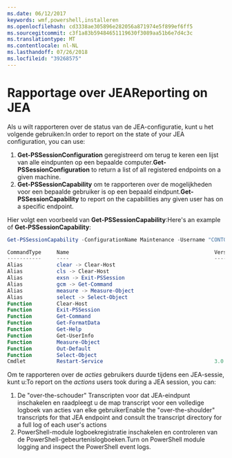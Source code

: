 ```yaml
---
ms.date: 06/12/2017
keywords: wmf,powershell,installeren
ms.openlocfilehash: cd3338ae305896e282056a871974e5f899ef6ff5
ms.sourcegitcommit: c3f1a83b59484651119630f3089aa51b6e7d4c3c
ms.translationtype: MT
ms.contentlocale: nl-NL
ms.lasthandoff: 07/26/2018
ms.locfileid: "39268575"
---
```

# <a name="reporting-on-jea"></a><span data-ttu-id="b099f-102">Rapportage over JEA</span><span class="sxs-lookup"><span data-stu-id="b099f-102">Reporting on JEA</span></span>

<span data-ttu-id="b099f-103">Als u wilt rapporteren over de status van de JEA-configuratie, kunt u het volgende gebruiken:</span><span class="sxs-lookup"><span data-stu-id="b099f-103">In order to report on the state of your JEA configuration, you can use:</span></span>

1. <span data-ttu-id="b099f-104">**Get-PSSessionConfiguration** geregistreerd om terug te keren een lijst van alle eindpunten op een bepaalde computer.</span><span class="sxs-lookup"><span data-stu-id="b099f-104">**Get-PSSessionConfiguration** to return a list of all registered endpoints on a given machine.</span></span>
2. <span data-ttu-id="b099f-105">**Get-PSSessionCapability** om te rapporteren over de mogelijkheden voor een bepaalde gebruiker is op een bepaald eindpunt.</span><span class="sxs-lookup"><span data-stu-id="b099f-105">**Get-PSSessionCapability** to report on the capabilities any given user has on a specific endpoint.</span></span>

<span data-ttu-id="b099f-106">Hier volgt een voorbeeld van **Get-PSSessionCapability**:</span><span class="sxs-lookup"><span data-stu-id="b099f-106">Here's an example of **Get-PSSessionCapability**:</span></span>

```powershell
Get-PSSessionCapability -ConfigurationName Maintenance -Username "CONTOSO\JohnDoe"

CommandType     Name                                               Version    Source
-----------     ----                                               -------    ------
Alias           clear -> Clear-Host
Alias           cls -> Clear-Host
Alias           exsn -> Exit-PSSession
Alias           gcm -> Get-Command
Alias           measure -> Measure-Object
Alias           select -> Select-Object
Function        Clear-Host
Function        Exit-PSSession
Function        Get-Command
Function        Get-FormatData
Function        Get-Help
Function        Get-UserInfo
Function        Measure-Object
Function        Out-Default
Function        Select-Object
Cmdlet          Restart-Service                                    3.0.0.0 Microsof...
```

<span data-ttu-id="b099f-107">Om te rapporteren over de _acties_ gebruikers duurde tijdens een JEA-sessie, kunt u:</span><span class="sxs-lookup"><span data-stu-id="b099f-107">To report on the _actions_ users took during a JEA session, you can:</span></span>

1. <span data-ttu-id="b099f-108">De "over-the-schouder" Transcripten voor dat JEA-eindpunt inschakelen en raadpleegt u de map transcript voor een volledige logboek van acties van elke gebruiker</span><span class="sxs-lookup"><span data-stu-id="b099f-108">Enable the "over-the-shoulder" transcripts for that JEA endpoint and consult the transcript directory for a full log of each user's actions</span></span>
2. <span data-ttu-id="b099f-109">PowerShell-module logboekregistratie inschakelen en controleren van de PowerShell-gebeurtenislogboeken.</span><span class="sxs-lookup"><span data-stu-id="b099f-109">Turn on PowerShell module logging and inspect the PowerShell event logs.</span></span>